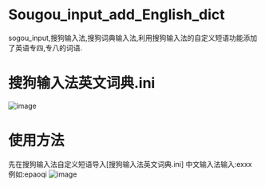 # Sougou_input_add_English_dict
sogou_input,搜狗输入法,搜狗词典输入法,利用搜狗输入法的自定义短语功能添加了英语专四,专八的词语.
# 搜狗输入法英文词典.ini
![image](https://user-images.githubusercontent.com/62323046/143666018-f2a1bcff-1b71-46f3-b74f-4fefda6d4f84.png)
# 使用方法
先在搜狗输入法自定义短语导入[搜狗输入法英文词典.ini]
中文输入法输入:exxx
例如:epaoqi
![image](https://user-images.githubusercontent.com/62323046/143666042-30aeda77-7b92-4952-a1d7-ea0a50445b0e.png)

